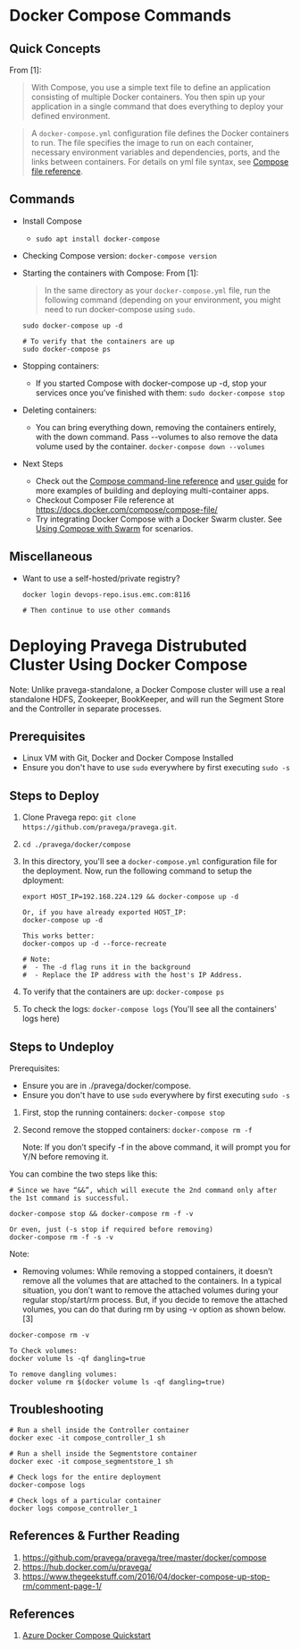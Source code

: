 # Docker Compose Commands

## Quick Concepts

From [1]:
> With Compose, you use a simple text file to define an application consisting of multiple Docker containers. You then spin up your application in a single command that does everything to deploy your defined environment.

> A `docker-compose.yml` configuration file defines the Docker containers to run. The file specifies the image to run on each container, necessary environment variables and dependencies, ports, and the links between containers. 
> For details on yml file syntax, see [Compose file reference](https://docs.docker.com/compose/compose-file/).

## Commands

* Install Compose
  * `sudo apt install docker-compose`
* Checking Compose version: `docker-compose version`
* Starting the containers with Compose: From [1]: 
  > In the same directory as your `docker-compose.yml` file, run the following command (depending on your environment, you might need to run docker-compose using `sudo`.
  ```
  sudo docker-compose up -d
  
  # To verify that the containers are up
  sudo docker-compose ps
  ```
* Stopping containers: 
  * If you started Compose with docker-compose up -d, stop your services once you’ve finished with them: `sudo docker-compose stop`  
* Deleting containers:
  * You can bring everything down, removing the containers entirely, with the down command. Pass --volumes to also remove the data volume used by the container. `docker-compose down --volumes`
  
* Next Steps
  * Check out the [Compose command-line reference](https://docs.docker.com/compose/reference/) and [user guide](https://docs.docker.com/compose/) for more examples of building and deploying multi-container apps.
  * Checkout Composer File reference at https://docs.docker.com/compose/compose-file/
  * Try integrating Docker Compose with a Docker Swarm cluster. See [Using Compose with Swarm](https://docs.docker.com/compose/swarm/) for scenarios.

## Miscellaneous
* Want to use a self-hosted/private registry? 
  ```
  docker login devops-repo.isus.emc.com:8116
  
  # Then continue to use other commands
  ```
# Deploying Pravega Distrubuted Cluster Using Docker Compose

Note: Unlike pravega-standalone, a Docker Compose cluster will use a real standalone HDFS, Zookeeper, BookKeeper, and will run the Segment Store and the Controller in separate processes.

## Prerequisites
* Linux VM with Git, Docker and Docker Compose Installed
* Ensure you don't have to use `sudo` everywhere by first executing `sudo -s`

## Steps to Deploy
1. Clone Pravega repo: `git clone https://github.com/pravega/pravega.git`.
2. `cd ./pravega/docker/compose`
3. In this directory, you'll see a `docker-compose.yml` configuration file for the deployment. Now, run the following command to setup the dployment: 
   
   ```
   export HOST_IP=192.168.224.129 && docker-compose up -d
   
   Or, if you have already exported HOST_IP:
   docker-compose up -d
   
   This works better:
   docker-compos up -d --force-recreate
   
   # Note: 
   #  - The -d flag runs it in the background
   #  - Replace the IP address with the host's IP Address.
   ```
4. To verify that the containers are up: `docker-compose ps`
5. To check the logs: `docker-compose logs` (You'll see all the containers' logs here)

## Steps to Undeploy

Prerequisites: 
* Ensure you are in ./pravega/docker/compose. 
* Ensure you don't have to use `sudo` everywhere by first executing `sudo -s`

1. First, stop the running containers: `docker-compose stop`
2. Second remove the stopped containers: `docker-compose rm -f`

   Note: If you don’t specify -f in the above command, it will prompt you for Y/N before removing it.


You can combine the two steps like this: 
```
# Since we have “&&”, which will execute the 2nd command only after the 1st command is successful.

docker-compose stop && docker-compose rm -f -v

Or even, just (-s stop if required before removing)
docker-compose rm -f -s -v

```

Note: 
* Removing volumes: While removing a stopped containers, it doesn’t remove all the volumes that are attached to the containers. In a typical situation, you don’t want to remove the attached volumes during your regular stop/start/rm process. But, if you decide to remove the attached volumes, you can do that during rm by using -v option as shown below. [3]

```
docker-compose rm -v

To Check volumes:
docker volume ls -qf dangling=true

To remove dangling volumes:
docker volume rm $(docker volume ls -qf dangling=true)
```
   
## Troubleshooting

```
# Run a shell inside the Controller container
docker exec -it compose_controller_1 sh

# Run a shell inside the Segmentstore container
docker exec -it compose_segmentstore_1 sh

# Check logs for the entire deployment
docker-compose logs

# Check logs of a particular container
docker logs compose_controller_1
```

## References & Further Reading
1. https://github.com/pravega/pravega/tree/master/docker/compose
2. https://hub.docker.com/u/pravega/
3. https://www.thegeekstuff.com/2016/04/docker-compose-up-stop-rm/comment-page-1/  

## References
1. [Azure Docker Compose Quickstart](https://docs.microsoft.com/en-us/azure/virtual-machines/linux/docker-compose-quickstart)

